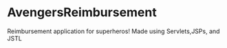 # AvengersReimbursement
Reimbursement application for superheros! Made using Servlets,JSPs, and JSTL
